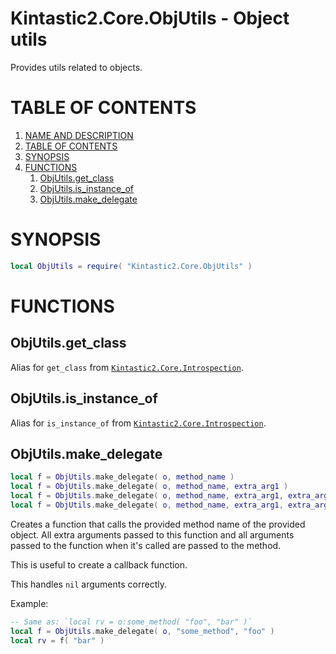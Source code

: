 <a name="name-and-description"></a>
Kintastic2.Core.ObjUtils - Object utils
=======================================

Provides utils related to objects.

# TABLE OF CONTENTS

1. [NAME AND DESCRIPTION](#name-and-description)
2. [TABLE OF CONTENTS](#tableofcontents)
3. [SYNOPSIS](#synopsis)
4. [FUNCTIONS](#functions)
    1. [ObjUtils.get_class](#objutilsgetclass)
    2. [ObjUtils.is_instance_of](#objutilsisinstanceof)
    3. [ObjUtils.make_delegate](#objutilsmakedelegate)

# SYNOPSIS

```lua
local ObjUtils = require( "Kintastic2.Core.ObjUtils" )
```

# FUNCTIONS

## ObjUtils.get_class

Alias for `get_class` from [`Kintastic2.Core.Introspection`](`./Introspection.md`).

## ObjUtils.is_instance_of

Alias for `is_instance_of` from [`Kintastic2.Core.Introspection`](`./Introspection.md`).

## ObjUtils.make_delegate

```lua
local f = ObjUtils.make_delegate( o, method_name )
local f = ObjUtils.make_delegate( o, method_name, extra_arg1 )
local f = ObjUtils.make_delegate( o, method_name, extra_arg1, extra_arg2 )
local f = ObjUtils.make_delegate( o, method_name, extra_arg1, extra_arg2, … )
```

Creates a function that calls the provided method name of
the provided object. All extra arguments passed to this
function and all arguments passed to the function when it's
called are passed to the method.

This is useful to create a callback function.

This handles `nil` arguments correctly.

Example:

```lua
-- Same as: `local rv = o:some_method( "foo", "bar" )`
local f = ObjUtils.make_delegate( o, "some_method", "foo" )
local rv = f( "bar" )
```

